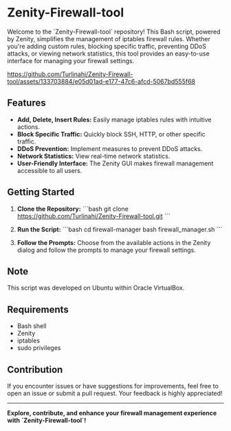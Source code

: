 # Zenity-Firewall-tool

Welcome to the \`Zenity-Firewall-tool\` repository! This Bash script, powered by Zenity, simplifies the management of iptables firewall rules. Whether you're adding custom rules, blocking specific traffic, preventing DDoS attacks, or viewing network statistics, this tool provides an easy-to-use interface for managing your firewall settings.

https://github.com/Turlinahi/Zenity-Firewall-tool/assets/133703884/e05d01ad-e177-47c6-afcd-5067bd555f68


## Features

- **Add, Delete, Insert Rules:** Easily manage iptables rules with intuitive actions.
- **Block Specific Traffic:** Quickly block SSH, HTTP, or other specific traffic.
- **DDoS Prevention:** Implement measures to prevent DDoS attacks.
- **Network Statistics:** View real-time network statistics.
- **User-Friendly Interface:** The Zenity GUI makes firewall management accessible to all users.

## Getting Started

1. **Clone the Repository:**
   \`\`\`bash
   git clone https://github.com/Turlinahi/Zenity-Firewall-tool.git
   \`\`\`

2. **Run the Script:**
   \`\`\`bash
   cd firewall-manager
   bash firewall_manager.sh
   \`\`\`

3. **Follow the Prompts:**
   Choose from the available actions in the Zenity dialog and follow the prompts to manage your firewall settings.

## Note
This script was developed on Ubuntu within Oracle VirtualBox.

## Requirements

- Bash shell
- Zenity
- iptables
- sudo privileges

## Contribution

If you encounter issues or have suggestions for improvements, feel free to open an issue or submit a pull request. Your feedback is highly appreciated!


---

**Explore, contribute, and enhance your firewall management experience with \`Zenity-Firewall-tool\`!**

